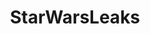 ---
title: StarWarsLeaks
crosslinks:
- starwarsspeculation
- StarWars
- StarWarsBattlefront
- IAmA
- movies
- StarWarsReference
- legoleaks
- SequelMemes
- gatekeeping
- MawInstallation
- starwarscanon
- EmpireDidNothingWrong
- StarWarsForceArena
- starwarscollecting
- ImaginaryJedi
- PrequelMemes
- Unnecessaryapostrophe
- BestOfReports
- TheLastJedi
---